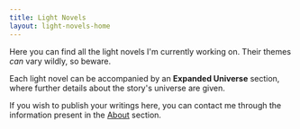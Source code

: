 ```yaml
---
title: Light Novels
layout: light-novels-home
---
```


Here you can find all the light novels I'm currently working on. Their themes *can* vary wildly, so beware.

Each light novel can be accompanied by an **Expanded Universe** section, where further details about the story's universe are given.

If you wish to publish your writings here, you can contact me through the information present in the [About]({site.baseurl}/about/) section.

<!--
Each light novel will have it's own "World Building section", which will constantly be improved upon, which will define
the rules under which each the novel's world operates.

These can also be seen as an expansion to the story itself, or added lore to the world, which does not significantly affect the overall story or characters,
comparable to what characters in the story would see in a library in their world.

The purpose of that section, if existent, is to allow the story's universe to be expanded upon, without having to force that information through needless expositional
dialogue for a mere curiosity.

For example, you could see this in a story:

> The great Antioch was the saviour of Antiochland

As anecdotal as the example may be, Antioch and Antiochland do not have a significant role in the story, and will not be present in it (except maybe some references, like in the example),
but will probably make their way into the world building section. -->
